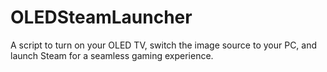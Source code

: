# OLEDSteamLauncher
A script to turn on your OLED TV, switch the image source to your PC, and launch Steam for a seamless gaming experience.
